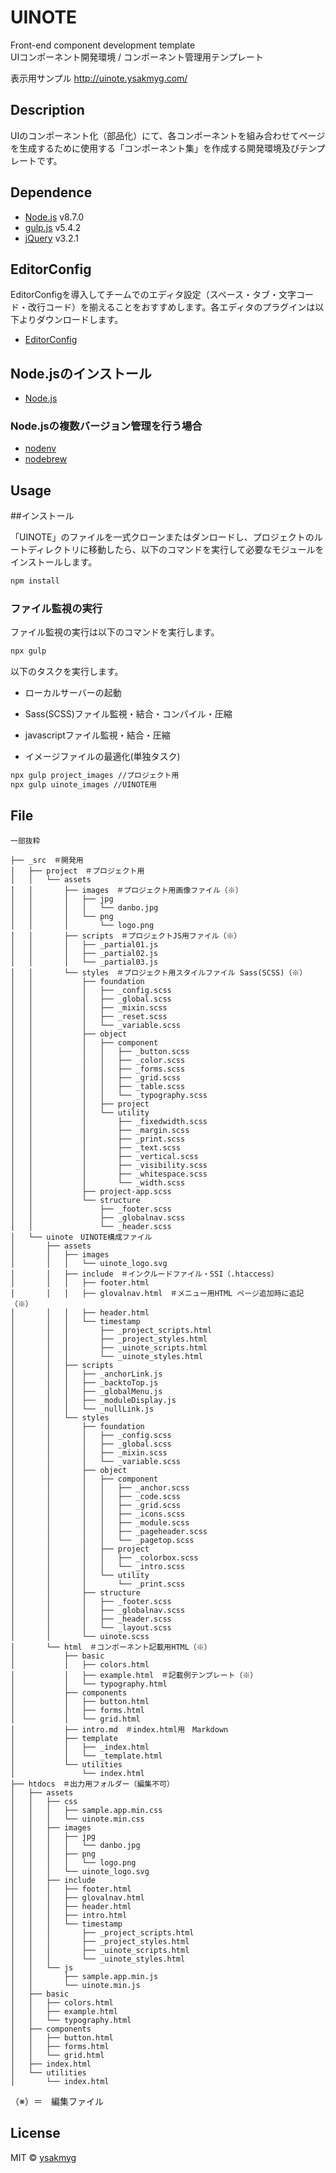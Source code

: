 # UINOTE

Front-end component development template  
UIコンポーネント開発環境 / コンポーネント管理用テンプレート

表示用サンプル
http://uinote.ysakmyg.com/

## Description

UIのコンポーネント化（部品化）にて、各コンポーネントを組み合わせてページを生成するために使用する「コンポーネント集」を作成する開発環境及びテンプレートです。

## Dependence

* [Node.js](https://nodejs.org/ja/) v8.7.0
* [gulp.js](https://gulpjs.com/) v5.4.2
* [jQuery](https://jquery.com/) v3.2.1


## EditorConfig

EditorConfigを導入してチームでのエディタ設定（スペース・タブ・文字コード・改行コード）を揃えることをおすすめします。各エディタのプラグインは以下よりダウンロードします。

* [EditorConfig](http://editorconfig.org/#download)

## Node.jsのインストール

* [Node.js](https://nodejs.org/ja/)

### Node.jsの複数バージョン管理を行う場合

* [nodenv](https://github.com/nodenv/nodenv)
* [nodebrew](https://github.com/hokaccha/nodebrew)

## Usage

##インストール

「UINOTE」のファイルを一式クローンまたはダンロードし、プロジェクトのルートディレクトリに移動したら、以下のコマンドを実行して必要なモジュールをインストールします。

```bash
npm install
```

### ファイル監視の実行

ファイル監視の実行は以下のコマンドを実行します。

```bash
npx gulp
```

以下のタスクを実行します。

* ローカルサーバーの起動
* Sass(SCSS)ファイル監視・結合・コンパイル・圧縮
* javascriptファイル監視・結合・圧縮

* イメージファイルの最適化(単独タスク)

```bash
npx gulp project_images //プロジェクト用
npx gulp uinote_images //UINOTE用
```

## File

```text
一部抜粋

├── _src　＃開発用
│   ├── project　＃プロジェクト用
│   │   └── assets
│   │       ├── images　＃プロジェクト用画像ファイル（※）
│   │       │   ├── jpg
│   │       │   │   └── danbo.jpg
│   │       │   └── png
│   │       │       └── logo.png
│   │       ├── scripts　＃プロジェクトJS用ファイル（※）
│   │       │   ├── _partial01.js
│   │       │   ├── _partial02.js
│   │       │   └── _partial03.js
│   │       └── styles　＃プロジェクト用スタイルファイル Sass(SCSS)（※）
│   │           ├── foundation
│   │           │   ├── _config.scss
│   │           │   ├── _global.scss
│   │           │   ├── _mixin.scss
│   │           │   ├── _reset.scss
│   │           │   └── _variable.scss
│   │           ├── object
│   │           │   ├── component
│   │           │   │   ├── _button.scss
│   │           │   │   ├── _color.scss
│   │           │   │   ├── _forms.scss
│   │           │   │   ├── _grid.scss
│   │           │   │   ├── _table.scss
│   │           │   │   └── _typography.scss
│   │           │   ├── project
│   │           │   └── utility
│   │           │       ├── _fixedwidth.scss
│   │           │       ├── _margin.scss
│   │           │       ├── _print.scss
│   │           │       ├── _text.scss
│   │           │       ├── _vertical.scss
│   │           │       ├── _visibility.scss
│   │           │       ├── _whitespace.scss
│   │           │       └── _width.scss
│   │           ├── project-app.scss
│   │           └── structure
│   │               ├── _footer.scss
│   │               ├── _globalnav.scss
│   │               └── _header.scss
│   └── uinote　UINOTE構成ファイル
│       ├── assets
│       │   ├── images
│       │   │   └── uinote_logo.svg
│       │   ├── include　＃インクルードファイル・SSI（.htaccess）
│       │   │   ├── footer.html
│       │   │   ├── glovalnav.html　＃メニュー用HTML ページ追加時に追記（※）
│       │   │   ├── header.html
│       │   │   └── timestamp
│       │   │       ├── _project_scripts.html
│       │   │       ├── _project_styles.html
│       │   │       ├── _uinote_scripts.html
│       │   │       └── _uinote_styles.html
│       │   ├── scripts
│       │   │   ├── _anchorLink.js
│       │   │   ├── _backtoTop.js
│       │   │   ├── _globalMenu.js
│       │   │   ├── _moduleDisplay.js
│       │   │   └── _nullLink.js
│       │   └── styles
│       │       ├── foundation
│       │       │   ├── _config.scss
│       │       │   ├── _global.scss
│       │       │   ├── _mixin.scss
│       │       │   └── _variable.scss
│       │       ├── object
│       │       │   ├── component
│       │       │   │   ├── _anchor.scss
│       │       │   │   ├── _code.scss
│       │       │   │   ├── _grid.scss
│       │       │   │   ├── _icons.scss
│       │       │   │   ├── _module.scss
│       │       │   │   ├── _pageheader.scss
│       │       │   │   └── _pagetop.scss
│       │       │   ├── project
│       │       │   │   ├── _colorbox.scss
│       │       │   │   └── _intro.scss
│       │       │   └── utility
│       │       │       └── _print.scss
│       │       ├── structure
│       │       │   ├── _footer.scss
│       │       │   ├── _globalnav.scss
│       │       │   ├── _header.scss
│       │       │   └── _layout.scss
│       │       └── uinote.scss
│       └── html　＃コンポーネント記載用HTML（※）
│           ├── basic
│           │   ├── colors.html
│           │   ├── example.html　＃記載例テンプレート（※）
│           │   └── typography.html
│           ├── components
│           │   ├── button.html
│           │   ├── forms.html
│           │   └── grid.html
│           ├── intro.md　＃index.html用　Markdown
│           ├── template
│           │   ├── _index.html
│           │   └── _template.html
│           └── utilities
│               └── index.html
├── htdocs　＃出力用フォルダー（編集不可）
│   ├── assets
│   │   ├── css
│   │   │   ├── sample.app.min.css
│   │   │   └── uinote.min.css
│   │   ├── images
│   │   │   ├── jpg
│   │   │   │   └── danbo.jpg
│   │   │   ├── png
│   │   │   │   └── logo.png
│   │   │   └── uinote_logo.svg
│   │   ├── include
│   │   │   ├── footer.html
│   │   │   ├── glovalnav.html
│   │   │   ├── header.html
│   │   │   ├── intro.html
│   │   │   └── timestamp
│   │   │       ├── _project_scripts.html
│   │   │       ├── _project_styles.html
│   │   │       ├── _uinote_scripts.html
│   │   │       └── _uinote_styles.html
│   │   └── js
│   │       ├── sample.app.min.js
│   │       └── uinote.min.js
│   ├── basic
│   │   ├── colors.html
│   │   ├── example.html
│   │   └── typography.html
│   ├── components
│   │   ├── button.html
│   │   ├── forms.html
│   │   └── grid.html
│   ├── index.html
│   └── utilities
│       └── index.html
```
（※）＝　編集ファイル

## License
MIT © [ysakmyg](https://github.com/ysakmyg)

